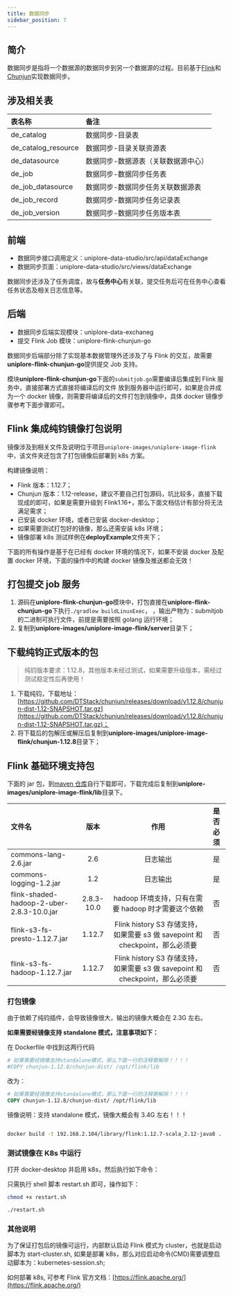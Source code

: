 ```yaml
---
title: 数据同步
sidebar_position: 7
---
```


## 简介

数据同步是指将一个数据源的数据同步到另一个数据源的过程。目前基于[Flink](https://flink.apache.org/)和[Chunjun](https://dtstack.github.io/chunjun/)实现数据同步。

## 涉及相关表

| 表名称              | 备注                                |
| :------------------ | :---------------------------------- |
| de_catalog          | 数据同步-目录表                     |
| de_catalog_resource | 数据同步-目录关联资源表             |
| de_datasource       | 数据同步-数据源表（关联数据源中心） |
| de_job              | 数据同步-数据同步任务表             |
| de_job_datasource   | 数据同步-数据同步任务关联数据源表   |
| de_job_record       | 数据同步-数据同步任务记录表         |
| de_job_version      | 数据同步-数据同步任务版本表         |

## 前端

- 数据同步接口调用定义：uniplore-data-studio/src/api/dataExchange
- 数据同步页面：uniplore-data-studio/src/views/dataExchange

数据同步还涉及了任务调度，故与**任务中心**有关联，提交任务后可在任务中心查看任务状态及相关日志信息等。

## 后端

- 数据同步后端实现模块：uniplore-data-exchaneg
- 提交 Flink Job 模块：uniplore-flink-chunjun-go

数据同步后端部分除了实现基本数据管理外还涉及了与 Flink 的交互，故需要**uniplore-flink-chunjun-go**提供提交 Job 支持。

模块**uniplore-flink-chunjun-go**下面的`submitjob.go`需要编译后集成到 Flink 服务中，直接部署方式直接将编译后的文件
放到服务器中运行即可，如果是合并成为一个 docker 镜像，则需要将编译后的文件打包到镜像中，具体 docker 镜像步骤参考下面步骤即可。

## Flink 集成纯钧镜像打包说明

镜像涉及到相关文件及说明位于项目`uniplore-images/uniplore-image-flink`中，该文件夹还包含了打包镜像后部署到 k8s 方案。

构建镜像说明：

- Flink 版本：1.12.7；
- Chunjun 版本：1.12-release，建议不要自己打包源码，坑比较多，直接下载现成的即可，如果是需要升级到 Flink1.16+，那么下面文档估计有部分将无法满足需求；
- 已安装 docker 环境，或者已安装 docker-desktop；
- 如果需要测试打包好的镜像，那么还需安装 k8s 环境；
- 镜像部署 k8s 测试样例在**deployExample**文件夹下；

下面的所有操作是基于在已经有 docker 环境的情况下，如果不安装 docker 及配置 docker 环境，下面的操作中的构建 docker 镜像及推送都会无效！

## 打包提交 job 服务

1. 源码在**uniplore-flink-chunjun-go**模块中，打包直接在**uniplore-flink-chunjun-go**下执行`./gradlew buildLinuxExec`，
   ，输出产物为：submitjob 的二进制可执行文件，前提是需要按照 golang 运行环境；
2. 复制到**uniplore-images/uniplore-image-flink/server**目录下；

## 下载纯钧正式版本的包

> 纯钧版本要求：1.12.8，其他版本未经过测试，如果需要升级版本，需经过测试稳定性后再使用！

1. 下载纯钧，下载地址：[https://github.com/DTStack/chunjun/releases/download/v1.12.8/chunjun-dist-1.12-SNAPSHOT.tar.gz](https://github.com/DTStack/chunjun/releases/download/v1.12.8/chunjun-dist-1.12-SNAPSHOT.tar.gz)；
2. 将下载后的包解压或解压后复制到**uniplore-images/uniplore-image-flink/chunjun-1.12.8**目录下；

## Flink 基础环境支持包

下面的 jar 包，到[maven 仓库](https://mvnrepository.com/)自行下载即可，下载完成后复制到**uniplore-images/uniplore-image-flink/lib**目录下。

| 文件名                                    |    版本    |                                     作用                                      | 是否必须 |
| :---------------------------------------- | :--------: | :---------------------------------------------------------------------------: | :------: |
| commons-lang-2.6.jar                      |    2.6     |                                   日志输出                                    |    是    |
| commons-logging-1.2.jar                   |    1.2     |                                   日志输出                                    |    是    |
| flink-shaded-hadoop-2-uber-2.8.3-10.0.jar | 2.8.3-10.0 |              hadoop 环境支持，只有在需要 hadoop 时才需要这个依赖              |    否    |
| flink-s3-fs-presto-1.12.7.jar             |   1.12.7   | Flink history S3 存储支持，如果需要 s3 做 savepoint 和 checkpoint，那么必须要 |    否    |
| flink-s3-fs-hadoop-1.12.7.jar             |   1.12.7   | Flink history S3 存储支持，如果需要 s3 做 savepoint 和 checkpoint，那么必须要 |    否    |

### 打包镜像

由于依赖了纯钧插件，会导致镜像很大，输出的镜像大概会在 2.3G 左右。

**如果需要经镜像支持 standalone 模式，注意事项如下：**

在 Dockerfile 中找到这两行代码

```dockerfile
# 如果需要经镜像支持standalone模式，那么下面一行的注释需解除！！！！
#COPY chunjun-1.12.8/chunjun-dist/ /opt/flink/lib
```

改为：

```dockerfile
# 如果需要经镜像支持standalone模式，那么下面一行的注释需解除！！！！
COPY chunjun-1.12.8/chunjun-dist/ /opt/flink/lib
```

镜像说明：支持 standalone 模式，镜像大概会有 3.4G 左右！！！

```bash

docker build -t 192.168.2.104/library/flink:1.12.7-scala_2.12-java8 .

```

### 测试镜像在 K8s 中运行

打开 docker-desktop 并启用 k8s，然后执行如下命令：

只需执行 shell 脚本 restart.sh 即可，操作如下：

```bash
chmod +x restart.sh

./restart.sh
```

### 其他说明

为了保证打包后的镜像可运行，内部默认启动 Flink 模式为 cluster，也就是启动脚本为 start-cluster.sh,
如果是部署 k8s，那么对应启动命令(CMD)需要调整启动脚本为：kubernetes-session.sh;

如何部署 k8s, 可参考 Flink 官方文档：[https://flink.apache.org/](https://flink.apache.org/)

